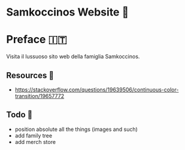 # Samkoccinos Website 🚬

# Preface 🇮🇹

Visita il lussuoso sito web della famiglia Samkoccinos.

## Resources 👏

- https://stackoverflow.com/questions/19639506/continuous-color-transition/19657772

## Todo 🔫

- position absolute all the things (images and such)
- add family tree
- add merch store
